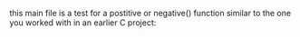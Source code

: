 this main file is a test for a postitive or negative() function similar to the one you worked with in an earlier C project:
